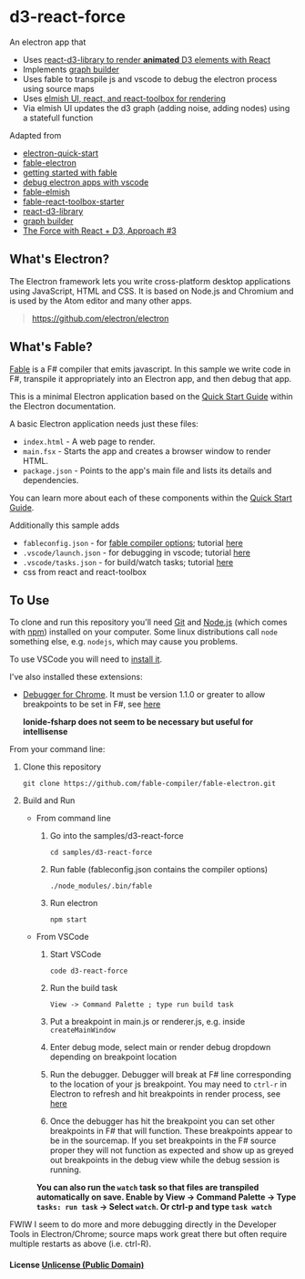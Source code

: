 # d3-react-force
An electron app that
- Uses [react-d3-library to render __animated__ D3 elements with React](http://react-d3-library.github.io/)
- Implements [graph builder](https://mbostock.github.io/d3/talk/20110921/#27)
- Uses fable to transpile js and vscode to debug the electron process using source maps
- Uses [elmish UI, react, and react-toolbox for rendering](https://github.com/fable-compiler)
- Via elmish UI updates the d3 graph (adding noise, adding nodes) using a statefull function

Adapted from 

- [electron-quick-start](https://github.com/electron/electron-quick-start)
- [fable-electron](https://github.com/fable-compiler/fable-electron/tree/master/samples/helloworld)
- [getting started with fable](http://kcieslak.io/Getting-Started-with-Fable-and-Webpack)
- [debug electron apps with vscode](http://code.matsu.io/1)
- [fable-elmish](https://github.com/fable-compiler/fable-elmish)
- [fable-react-toolbox-starter](https://github.com/2sComplement/fable-react-toolbox-starter)
- [react-d3-library](https://github.com/react-d3-library/react-d3-library/wiki)
- [graph builder](https://mbostock.github.io/d3/talk/20110921/#27)
- [The Force with React + D3, Approach #3](http://bl.ocks.org/sxywu/fcef0e6dac231ef2e54b)

## What's Electron?

The Electron framework lets you write cross-platform desktop applications using JavaScript, HTML and CSS. It is based on Node.js and Chromium and is used by the Atom editor and many other apps.
> https://github.com/electron/electron

## What's Fable?

[Fable](http://fable.io/) is a F# compiler that emits javascript. In this sample we write code in F#, transpile it appropriately into an Electron app, and then debug that app. 

This is a minimal Electron application based on the [Quick Start Guide](http://electron.atom.io/docs/latest/tutorial/quick-start) within the Electron documentation.

A basic Electron application needs just these files:

- `index.html` - A web page to render.
- `main.fsx` - Starts the app and creates a browser window to render HTML.
- `package.json` - Points to the app's main file and lists its details and dependencies.

You can learn more about each of these components within the [Quick Start Guide](http://electron.atom.io/docs/latest/tutorial/quick-start).

Additionally this sample adds

- `fableconfig.json` - for [fable compiler options](http://fable.io/); tutorial [here](http://kcieslak.io/Getting-Started-with-Fable-and-Webpack)
- `.vscode/launch.json` - for debugging in vscode; tutorial [here](http://code.matsu.io/1)
- `.vscode/tasks.json` - for build/watch tasks; tutorial [here](http://kcieslak.io/Getting-Started-with-Fable-and-Webpack)
- css from react and react-toolbox

## To Use

To clone and run this repository you'll need [Git](https://git-scm.com) and [Node.js](https://nodejs.org/en/download/) (which comes with [npm](http://npmjs.com)) installed on your computer. Some linux distributions call `node` something else, e.g. `nodejs`, which may cause you problems.

To use VSCode you will need to [install it](https://code.visualstudio.com/download).

I've also installed these extensions:

- [Debugger for Chrome](https://marketplace.visualstudio.com/items/msjsdiag.debugger-for-chrome). It must be version 1.1.0 or greater to allow breakpoints to be set in F#, see [here](https://github.com/octref/vscode-electron-debug/issues/2#issuecomment-251800254)

   **Ionide-fsharp does not seem to be necessary but useful for intellisense**

From your command line:

1. Clone this repository

   `git clone https://github.com/fable-compiler/fable-electron.git`

2. Build and Run

    * From command line
      1. Go into the samples/d3-react-force

         `cd samples/d3-react-force`

      2. Run fable (fableconfig.json contains the compiler options)

         `./node_modules/.bin/fable`

      3. Run electron

         `npm start`

    * From VSCode
      1. Start VSCode

         `code d3-react-force`
      2. Run the build task

         `View -> Command Palette ; type run build task`
      3. Put a breakpoint in main.js or renderer.js, e.g. inside `createMainWindow`
      4. Enter debug mode, select main or render debug dropdown depending on breakpoint location
      5. Run the debugger. Debugger will break at F# line corresponding to the location of your js breakpoint. You may need to `ctrl-r` in Electron to refresh and hit breakpoints in render process, see [here](http://code.matsu.io/1)
      6. Once the debugger has hit the breakpoint you can set other breakpoints in F# that will function. These breakpoints appear to be in the sourcemap. If you set breakpoints in the F# source proper they will not function as expected and show up as greyed out breakpoints in the debug view while the debug session is running.

      **You can also run the `watch` task so that files are transpiled automatically on save. Enable by View -> Command Palette -> Type `tasks: run task` -> Select `watch`. Or ctrl-p and type `task watch`**

FWIW I seem to do more and more debugging directly in the Developer Tools in Electron/Chrome; source maps work great there but often require multiple restarts as above (i.e. ctrl-R).

#### License [Unlicense (Public Domain)](LICENSE.md)
